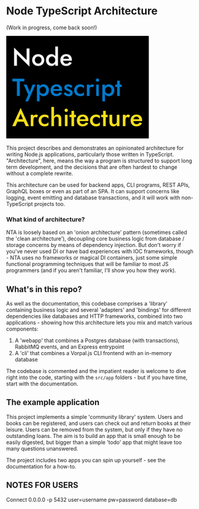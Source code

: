 # Node TypeScript Architecture

(Work in progress, come back soon!)

![Logo (Jost Medium 500 at 66px, in colors white, TS blue, JS yellow)](docs/logo.png)

This project describes and demonstrates an opinionated architecture for writing Node.js applications, particularly those written
in TypeScript. "Architecture", here, means the way a program is structured to support long term development,
and the decisions that are often hardest to change without a complete rewrite.

This architecture can be used for backend apps, CLI programs, REST APIs, GraphQL boxes or even as part of an SPA. It can
support concerns like logging, event emitting and database transactions, and it will work with non-TypeScript projects too.

### What kind of architecture?

NTA is loosely based on an 'onion architecture' pattern (sometimes called the 'clean architecture'), decoupling core business
logic from database / storage concerns by means of dependency injection. But don't worry if you've never used DI or have
bad experiences with IOC frameworks, though - NTA uses no frameworks or magical DI containers, just some simple functional programming
techniques that will be familiar to most JS programmers (and if you aren't familiar, I'll show you how they work).

## What's in this repo?

As well as the documentation, this codebase comprises a 'library' containing business logic and several 'adapters' and
'bindings' for different dependencies like databases and HTTP frameworks, combined into two applications - showing how this
architecture lets you mix and match various components:

1. A 'webapp' that combines a Postgres database (with transactions), RabbitMQ events, and an Express entrypoint
2. A 'cli' that combines a Vorpal.js CLI frontend with an in-memory database

The codebase is commented and the impatient reader is welcome to dive right into the code, starting with 
the `src/app` folders - but if you have time, start with the documentation.

## The example application

This project implements a simple 'community library' system. Users and books can be registered, and users can check out
and return books at their leisure. Users can be removed from the system, but only if they have no outstanding loans. The
aim is to build an app that is small enough to be easily digested, but bigger than a simple 'todo' app that might leave
too many questions unanswered.

The project includes two apps you can spin up yourself - see the documentation for a how-to.

## NOTES FOR USERS

Connect 0.0.0.0 -p 5432 user=username pw=password database=db
